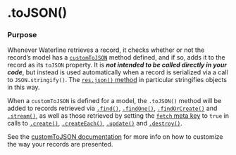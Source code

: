 # .toJSON()

### Purpose
Whenever Waterline retrieves a record, it checks whether or not the record&rsquo;s model has a [`customToJSON`](http://sailsjs.com/documentation/concepts/models-and-orm/model-settings#?customtojson) method defined, and if so, adds it to the record as its `toJSON` property.  It is _**not intended to be called directly in your code**_, but instead is used automatically when a record is serialized via a call to `JSON.stringify()`.  The [`res.json()` method](http://sailsjs.com/documentation/reference/response-res/res-json) in particular stringifies objects in this way.

When a `customToJSON` is defined for a model, the `.toJSON()` method will be added to records retrieved via [`.find()`](http://sailsjs.com/documentation/reference/waterline-orm/models/find), [`.findOne()`](http://sailsjs.com/documentation/reference/waterline-orm/models/find-one), [`.findOrCreate()`](http://sailsjs.com/documentation/reference/waterline-orm/models/find-or-create) and [`.stream()`](http://sailsjs.com/documentation/reference/waterline-orm/models/stream), as well as those retrieved by setting the [`fetch` meta key](http://sailsjs.com/documentation/reference/waterline-orm/queries/meta) to `true` in calls to [`.create()`](http://sailsjs.com/documentation/reference/waterline-orm/models/create), [`.createEach()`](http://sailsjs.com/documentation/reference/waterline-orm/models/create-each), [`.update()`](http://sailsjs.com/documentation/reference/waterline-orm/models/update) and [`.destroy()`](http://sailsjs.com/documentation/reference/waterline-orm/models/destroy).

See the [customToJSON documentation](http://sailsjs.com/documentation/concepts/models-and-orm/model-settings#?customtojson) for more info on how to customize the way your records are presented.

<docmeta name="displayName" value=".toJSON()">
<docmeta name="pageType" value="method">
